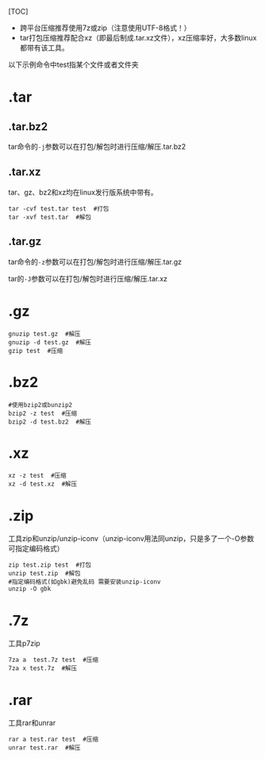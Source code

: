 [TOC]

- 跨平台压缩推荐使用7z或zip（注意使用UTF-8格式！）
- tar打包压缩推荐配合xz（即最后制成.tar.xz文件），xz压缩率好，大多数linux都带有该工具。

以下示例命令中test指某个文件或者文件夹

# .tar

## .tar.bz2

tar命令的`-j`参数可以在打包/解包时进行压缩/解压.tar.bz2

## .tar.xz

tar、gz、bz2和xz均在linux发行版系统中带有。

```shell
tar -cvf test.tar test  #打包
tar -xvf test.tar  #解包
```

## .tar.gz

tar命令的`-z`参数可以在打包/解包时进行压缩/解压.tar.gz

tar的`-J`参数可以在打包/解包时进行压缩/解压.tar.xz

# .gz

```shell
gnuzip test.gz  #解压
gnuzip -d test.gz  #解压
gzip test  #压缩
```

# .bz2

```shell
#使用bzip2或bunzip2
bzip2 -z test  #压缩
bzip2 -d test.bz2  #解压
```

# .xz

```shell
xz -z test  #压缩
xz -d test.xz  #解压
```

# .zip

工具zip和unzip/unzip-iconv（unzip-iconv用法同unzip，只是多了一个-O参数可指定编码格式）

```shell
zip test.zip test  #打包
unzip test.zip  #解包
#指定编码格式(如gbk)避免乱码 需要安装unzip-iconv
unzip -O gbk
```

# .7z

工具p7zip

```shell
7za a  test.7z test  #压缩
7za x test.7z  #解压
```

# .rar

工具rar和unrar

```shell
rar a test.rar test  #压缩
unrar test.rar  #解压
```
